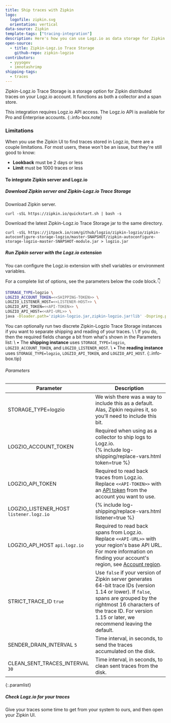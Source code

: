 ```yaml
---
title: Ship traces with Zipkin
logo:
  logofile: zipkin.svg
  orientation: vertical
data-source: Zipkin
template-tags: ["tracing-integration"]
description: Here's how you can use Logz.io as data storage for Zipkin traces.
open-source:
  - title: Zipkin-Logz.io Trace Storage
    github-repo: zipkin-logzio
contributors:
  - yyyogev
  - imnotashrimp
shipping-tags:
  - traces
---
```


Zipkin-Logz.io Trace Storage is a storage option for Zipkin distributed traces on your Logz.io account.
It functions as both a collector and a span store.

This integration requires Logz.io API access.
The Logz.io API is available for Pro and Enterprise accounts.
{:.info-box.note}

### Limitations

When you use the Zipkin UI to find traces stored in Logz.io, there are a couple limitations.
For most users, these won't be an issue, but they're still good to know:

* **Lookback** must be 2 days or less
* **Limit** must be 1000 traces or less

#### To integrate Zipkin server and Logz.io

<div class="tasklist">

##### Download Zipkin server and Zipkin-Logz.io Trace Storage

Download Zipkin server.

```shell
curl -sSL https://zipkin.io/quickstart.sh | bash -s
```

Download the latest Zipkin-Logz.io Trace Storage jar to the same directory.

```shell
curl -sSL https://jitpack.io/com/github/logzio/zipkin-logzio/zipkin-autoconfigure-storage-logzio/master-SNAPSHOT/zipkin-autoconfigure-storage-logzio-master-SNAPSHOT-module.jar > logzio.jar
```

##### Run Zipkin server with the Logz.io extension

You can configure the Logz.io extension with shell variables or environment variables.

For a complete list of options, see the parameters below the code block.👇

```bash
STORAGE_TYPE=logzio \
LOGZIO_ACCOUNT_TOKEN=<<SHIPPING-TOKEN>> \
LOGZIO_LISTENER_HOST=<<LISTENER-HOST>> \
LOGZIO_API_TOKEN=<<API-TOKEN>> \
LOGZIO_API_HOST=<<API-URL>> \
java -Dloader.path='zipkin-logzio.jar,zipkin-logzio.jar!lib' -Dspring.profiles.active=logzio -cp zipkin.jar org.springframework.boot.loader.PropertiesLauncher
```

  You can optionally run two discrete Zipkin-Logzio Trace Storage instances if you want to separate shipping and reading of your traces. \\
  \\
  If you do, then the required fields change a bit from what's shown in the Parameters list: \\
  • The **shipping instance** uses `STORAGE_TYPE=logzio`, `LOGZIO_ACCOUNT_TOKEN`, and `LOGZIO_LISTENER_HOST`. \\
  • The **reading instance** uses `STORAGE_TYPE=logzio`, `LOGZIO_API_TOKEN`, and `LOGZIO_API_HOST`.
  {:.info-box.tip}

###### Parameters

| Parameter | Description |
|---|---|
| STORAGE_TYPE=logzio <span class="required-param"></span> | We wish there was a way to include this as a default. Alas, Zipkin requires it, so you'll need to include this bit. |
| LOGZIO_ACCOUNT_TOKEN <span class="required-param"></span> | Required when using as a collector to ship logs to Logz.io. <br> {% include log-shipping/replace-vars.html token=true %} <!-- logzio-inject: account-token --> |
| LOGZIO_API_TOKEN <span class="required-param"></span> | Required to read back traces from Logz.io. <br> Replace `<<API-TOKEN>>` with an [API token](https://app.logz.io/#/dashboard/settings/api-tokens) from the account you want to use. |
| LOGZIO_LISTENER_HOST <span class="default-param">`listener.logz.io`</span> | {% include log-shipping/replace-vars.html listener=true %} <!-- logzio-inject: listener-url --> |
| LOGZIO_API_HOST <span class="default-param">`api.logz.io`</span> | Required to read back spans from Logz.io. <br> Replace `<<API-URL>>` with your region's base API URL. For more information on finding your account's region, see [Account region]({{site.baseurl}}/user-guide/accounts/account-region.html). |
| STRICT_TRACE_ID <span class="default-param">`true`</span> | Use `false` if your version of Zipkin server generates 64-bit trace IDs (version 1.14 or lower). If `false`, spans are grouped by the rightmost 16 characters of the trace ID. For version 1.15 or later, we recommend leaving the default. |
| SENDER_DRAIN_INTERVAL <span class="default-param">`5`</span> | Time interval, in seconds, to send the traces accumulated on the disk. |
| CLEAN_SENT_TRACES_INTERVAL <span class="default-param">`30`</span> | Time interval, in seconds, to clean sent traces from the disk. |
{:.paramlist}

##### Check Logz.io for your traces

Give your traces some time to get from your system to ours, and then open your Zipkin UI.

</div>
